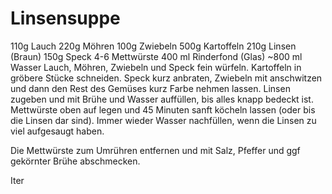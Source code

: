 Linsensuppe
============
110g Lauch
220g Möhren
100g Zwiebeln
500g Kartoffeln
210g Linsen (Braun)
150g Speck
4-6 Mettwürste
400 ml Rinderfond (Glas)
~800 ml Wasser 
Lauch, Möhren, Zwiebeln und Speck fein würfeln. Kartoffeln in gröbere Stücke schneiden. Speck kurz anbraten, Zwiebeln mit anschwitzen und dann den Rest des Gemüses kurz Farbe nehmen lassen. Linsen zugeben und mit Brühe und Wasser auffüllen, bis alles knapp bedeckt ist. Mettwürste oben auf legen und 45 Minuten sanft köcheln lassen (oder bis die Linsen dar sind).
Immer wieder Wasser nachfüllen, wenn die Linsen zu viel aufgesaugt haben. 

Die Mettwürste zum Umrühren entfernen und mit Salz, Pfeffer und ggf gekörnter Brühe abschmecken.


Iter 